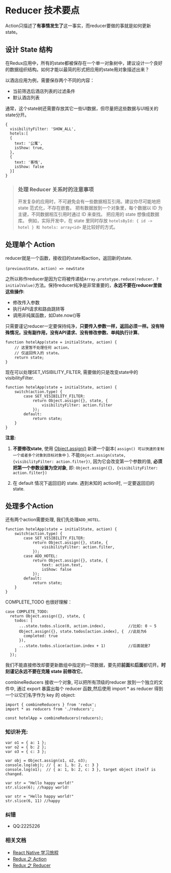 # Reducer 技术要点

Action只描述了**有事情发生了**这一事实，而reducer要做的事就是如何更新state。

## 设计 State 结构
在Redux应用中，所有的state都被保存在一个单一对象树中，建议设计一个良好的数据组织结构。如何才能以最简的形式把应用的state用对象描述出来？

以酒店应用为例，需要保存两个不同的内容：
* 当前筛选后酒店列表的过滤条件
* 默认酒店列表

通常，这个state树还需要存放其它一些UI数据，但尽量把这些数据与UI相关的state分开。

<pre><code>{
  visibilityFilter: 'SHOW_ALL',
  hotels:[
  {
    text: '公寓',
    isShow: true,
  },
  {
    text: '客栈',
    isShow: false
  }]
}
</code></pre>

> ### 处理 Reducer 关系时的注意事项
> 开发复杂的应用时，不可避免会有一些数据相互引用。建议你尽可能地把 state 范式化，不存在嵌套。
> 把有数据放到一个对象里，每个数据以 ID 为主键，不同数据相互引用时通过 ID 来查找。
> 把应用的 state 想像成数据库。
> 例如，实际开发中，在 state 里同时存放 `hotelsById: { id -> hotel } 和 hotels: array<id>` 是比较好的方式。

## 处理单个 Action
reducer就是一个函数，接收旧的state和action，返回新的state.

`(previousState，action) => newState`

之所以称作reducer是因为它将被传递给`Array.prototype.reduce(reducer，?initialValue)`方法。保持reducer纯净是非常重要的，**永远不要在reducer里做这些操作**:
* 修改传入参数
* 执行API请求和路由跳转等
* 调用非纯属函数，如Date.now()等

只需要谨记reducer一定要保持纯净，**只要传入参数一样，返回必须一样。没有特殊情况，没有副作用，没有API请求、没有修改参数、单纯执行计算**。

<pre><code>function hotelApp(state = initialState, action) {
    // 这里暂不处理任何 action，
    // 仅返回传入的 state。
    return state;
}
</code></pre>

现在可以处理SET_VISIBILITY_FILTER, 需要做的只是改变state中的visibilityFilter.
<pre><code>function hotelApp(state = initialState, action) {
    switch(action.type) {
        case SET_VISIBILITY_FILTER:
            return Object.assign({}, state, {
                visibilityFilter: action.filter
            });
        default:
            return state;
    }
}
</code></pre>

**注意:**

1. **不要修改state**, 使用 [Object.assign()](https://cnodejs.org/topic/56c49662db16d3343df34b13) 新建一个副本( `assign() 可以快速的复制一个或者多个对象到目标对象中` ). 不能`Object.assign(state, {visibilityFilter: action.filter})`, 因为它会改变第一个参数的值, **必须把第一个参数设置为空对象**, 即: `Object.assign({}, {visibilityFilter: action.filter})`

2. 在 default 情况下返回旧的 state. 遇到未知的 action时, 一定要返回旧的state.

## 处理多个Action
还有两个action需要处理, 我们先处理`ADD_HOTEL`.
<pre><code>function hotelApp(state = initialState, action) {
    switch(action.type) {
        case SET_VISIBILITY_FILTER:
            return Object.assign({}, state, {
                visibilityFilter: action.filter,
            });
        case ADD_HOTEL:
            return Object.assign({}, state, {
                text: action.text,
                isShow: false
            });
        default:
            return state;
    }
}
</code></pre>

COMPLETE_TODO 也很好理解：
<pre><code>case COMPLETE_TODO:
  return Object.assign({}, state, {
    todos: [
      ...state.todos.slice(0, action.index),          //比如: 0 ~ 5
      Object.assign({}, state.todos[action.index], {  //此处为6
        completed: true
      }),
      ...state.todos.slice(action.index + 1)          //后面就是7
    ]
  });
</code></pre>
我们不能直接修改却要更新数组中指定的一项数据，要先把**前面**和**后面**都切开。**时刻谨记永远不要在克隆 state 前修改它**。

combineReducers 接收一个对象, 可以把所有顶级的reducer 放到一个独立的文件中, 通过 export 暴露出每个 reducer 函数,然后使用 import * as reducer 得到一个以它们名字作为 key 的 object:
<pre><code>import { combineReducers } from 'redux';
import * as reducers from './reducers';

const hotelApp = combineReducers(reducers);
</code></pre>

### 知识补充:
<pre><code>var o1 = { a: 1 };
var o2 = { b: 2 };
var o3 = { c: 3 };

var obj = Object.assign(o1, o2, o3);
console.log(obj); // { a: 1, b: 2, c: 3 }
console.log(o1);  // { a: 1, b: 2, c: 3 }, target object itself is changed.
</code></pre>

<pre><code>var str = "Hello happy world!"
str.slice(6); //happy world!

var str = "Hello happy world!"
str.slice(6, 11) //happy
</code></pre>


### 纠错
- QQ:2225226

### 相关文档
* [React Native 学习旅程](https://github.com/Kennytian/learning-react-native/blob/master/README.md)
* [Redux 之 Action](https://github.com/Kennytian/learning-react-native/blob/master/redux/action.md)
* [Redux 之 Reducer](https://github.com/Kennytian/learning-react-native/blob/master/redux/reducer.md)
